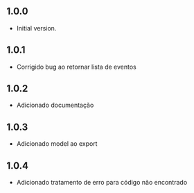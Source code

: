 ## 1.0.0

- Initial version.

## 1.0.1

- Corrigido bug ao retornar lista de eventos

## 1.0.2

- Adicionado documentação

## 1.0.3

- Adicionado model ao export

## 1.0.4

- Adicionado tratamento de erro para código não encontrado

